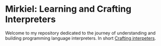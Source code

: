 # Mirkiel: Learning and Crafting Interpreters

Welcome to my repository dedicated to the journey of understanding and building programming language interpreters. In short [Crafting interpeters](https://craftinginterpreters.com/).

